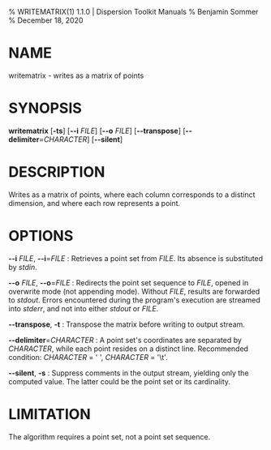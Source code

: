% WRITEMATRIX(1) 1.1.0 | Dispersion Toolkit Manuals
% Benjamin Sommer
% December 18, 2020

# NAME

writematrix - writes as a matrix of points

# SYNOPSIS

**writematrix** [**\-ts**] [**\--i** *FILE*] [**\--o** *FILE*] [**\--transpose**] [**\--delimiter**=*CHARACTER*] [**\--silent**]

# DESCRIPTION

Writes as a matrix of points, where each column corresponds to a distinct dimension, and where each row represents a point.

# OPTIONS

**\--i** *FILE*, **\--i**=*FILE*
:   Retrieves a point set from *FILE*. Its absence is substituted by *stdin*.

**\--o** *FILE*, **\--o**=*FILE*
:   Redirects the point set sequence to *FILE*, opened in overwrite mode (not appending mode). Without *FILE*, results are forwarded to *stdout*. Errors encountered during the program's execution are streamed into *stderr*, and not into either *stdout* or *FILE*.

**\--transpose**, **\-t**
:   Transpose the matrix before writing to output stream.

**\--delimiter**=*CHARACTER*
:   A point set's coordinates are separated by *CHARACTER*, while each point resides on a distinct line. Recommended condition: *CHARACTER* = \' \', *CHARACTER* = \'\\t\'.

**\--silent**, **\-s**
:   Suppress comments in the output stream, yielding only the computed value. The latter could be the point set or its cardinality.

# LIMITATION

The algorithm requires a point set, not a point set sequence.